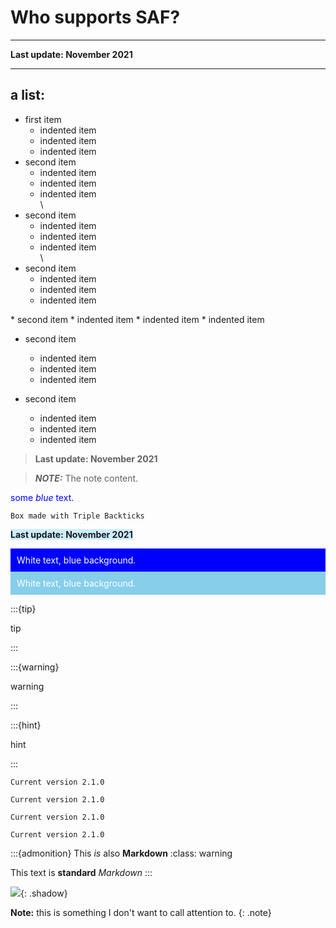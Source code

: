 # Who supports SAF?
---

**Last update: November 2021**

---

## a list:

* first item
  * indented item
  * indented item
  * indented item  
* second item
  * indented item
  * indented item
  * indented item  
\
* second item
  * indented item
  * indented item
  * indented item  
  \
* second item
  * indented item
  * indented item
  * indented item  
<p></p>
* second item
  * indented item
  * indented item
  * indented item  

 <p></p>
 
* second item
  * indented item
  * indented item
  * indented item

* second item
  * indented item
  * indented item
  * indented item







> **Last update: November 2021**


> **_NOTE:_**  The note content.


<span style="color:blue">some *blue* text</span>.


```
Box made with Triple Backticks
```

<span style="background-color:rgb(204, 238, 255)">**Last update: November 2021**</span>


<div style="background-color:blue;color:white;padding:2%;">White text, blue background.</div>


<div style="background-color:SkyBlue;color:white;padding:2%;">White text, blue background.</div>



:::{tip}

tip

:::

:::{warning}

warning

:::


:::{hint}

hint

:::

```{admonition} Version
Current version 2.1.0
```

```{tip} Version
Current version 2.1.0
```


```{warning} Version
Current version 2.1.0
```

```{hint} Version
Current version 2.1.0
```



:::{admonition} This *is* also **Markdown**
:class: warning

This text is **standard** _Markdown_
:::

![](https://produits.bienmanger.com/33469-0w470h470_Organic_Fresh_Pineapple.jpg){: .shadow}


**Note:** this is something I don't want to call attention to.
{: .note}
